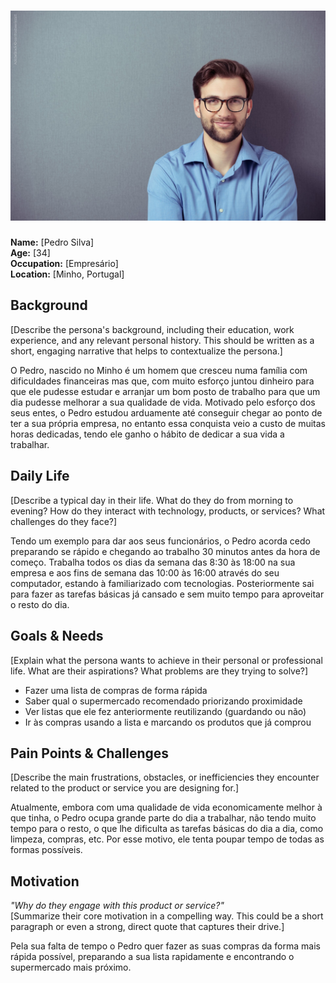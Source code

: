 # ![Business man](persona2.jpg)  
**Name:** [Pedro Silva]  
**Age:** [34]  
**Occupation:** [Empresário]  
**Location:** [Minho, Portugal]  

## Background  
[Describe the persona's background, including their education, work experience, and any relevant personal history. This should be written as a short, engaging narrative that helps to contextualize the persona.]  

O Pedro, nascido no Minho é um homem que cresceu numa família com dificuldades financeiras mas que, com muito esforço juntou dinheiro
para que ele pudesse estudar e arranjar um bom posto de trabalho para que um dia pudesse melhorar a sua qualidade de vida. 
Motivado pelo esforço dos seus entes, o Pedro estudou arduamente até conseguir chegar ao ponto de ter a sua própria empresa,
no entanto essa conquista veio a custo de muitas horas dedicadas, tendo ele ganho o hábito de dedicar a sua vida a trabalhar.

## Daily Life  
[Describe a typical day in their life. What do they do from morning to evening? How do they interact with technology, products, or services? What challenges do they face?]  

Tendo um exemplo para dar aos seus funcionários, o Pedro acorda cedo preparando se rápido e chegando ao trabalho 30 minutos antes da hora de começo.
Trabalha todos os dias da semana das 8:30 às 18:00 na sua empresa e aos fins de semana das 10:00 às 16:00 através do seu computador, estando à familiarizado com tecnologias.
Posteriormente sai para fazer as tarefas básicas já cansado e sem muito tempo para aproveitar o resto do dia.

## Goals & Needs  
[Explain what the persona wants to achieve in their personal or professional life. What are their aspirations? What problems are they trying to solve?]  

- Fazer uma lista de compras de forma rápida
- Saber qual o supermercado recomendado priorizando proximidade
- Ver listas que ele fez anteriormente reutilizando (guardando ou não)
- Ir às compras usando a lista e marcando os produtos que já comprou

## Pain Points & Challenges  
[Describe the main frustrations, obstacles, or inefficiencies they encounter related to the product or service you are designing for.]  

Atualmente, embora com uma qualidade de vida economicamente melhor à que tinha, o Pedro ocupa grande parte do dia a trabalhar,
não tendo muito tempo para o resto, o que lhe dificulta as tarefas básicas do dia a dia, como limpeza, compras, etc. 
Por esse motivo, ele tenta poupar tempo de todas as formas possíveis. 

## Motivation  
*"Why do they engage with this product or service?"*  
[Summarize their core motivation in a compelling way. This could be a short paragraph or even a strong, direct quote that captures their drive.]  

Pela sua falta de tempo o Pedro quer fazer as suas compras da forma mais rápida possível, preparando a sua lista rapidamente e encontrando o supermercado mais próximo.